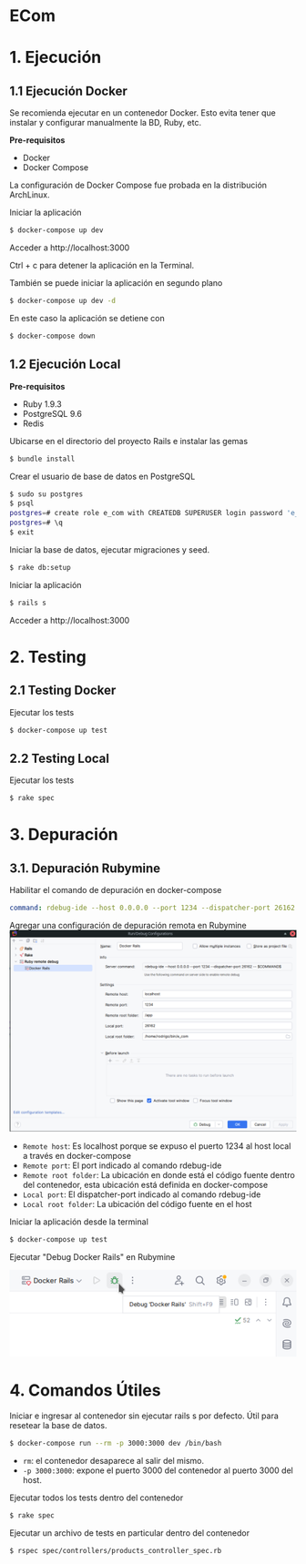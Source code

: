 # ECom
# 1. Ejecución
## 1.1 Ejecución Docker
Se recomienda ejecutar en un contenedor Docker. Esto evita tener que instalar y configurar manualmente la BD, Ruby, etc.

**Pre-requisitos**
- Docker
- Docker Compose

La configuración de Docker Compose fue probada en la distribución ArchLinux.

Iniciar la aplicación
````sh
$ docker-compose up dev
````
Acceder a http://localhost:3000

Ctrl + c para detener la aplicación en la Terminal.


También se puede iniciar la aplicación en segundo plano
````sh
$ docker-compose up dev -d
````

En este caso la aplicación se detiene con
````sh
$ docker-compose down
````

## 1.2 Ejecución Local
**Pre-requisitos**
- Ruby 1.9.3
- PostgreSQL 9.6
- Redis

Ubicarse en el directorio del proyecto Rails e instalar las gemas
````sh
$ bundle install
````
Crear el usuario de base de datos en PostgreSQL
````sh
$ sudo su postgres
$ psql
postgres=# create role e_com with CREATEDB SUPERUSER login password 'e_com';
postgres=# \q
$ exit
````

Iniciar la base de datos, ejecutar migraciones y seed.
````sh
$ rake db:setup
````

Iniciar la aplicación
````sh
$ rails s
````
Acceder a http://localhost:3000

# 2. Testing
## 2.1 Testing Docker
Ejecutar los tests
````sh
$ docker-compose up test
````

## 2.2 Testing Local
Ejecutar los tests
````sh
$ rake spec
````

# 3. Depuración
## 3.1. Depuración Rubymine
Habilitar el comando de depuración en docker-compose
````yml
command: rdebug-ide --host 0.0.0.0 --port 1234 --dispatcher-port 26162 -- script/rails s -b 0.0.0.0
````

Agregar una configuración de depuración remota en Rubymine
![img.png](doc/others/ruby_remote_debug.png)

- `Remote host`: Es localhost porque se expuso el puerto 1234 al host local a través en docker-compose
- `Remote port`: El port indicado al comando rdebug-ide
- `Remote root folder`: La ubicación en donde está el código fuente dentro del contenedor, esta ubicación está definida en docker-compose
- `Local port`: El dispatcher-port indicado al comando rdebug-ide
- `Local root folder`: La ubicación del código fuente en el host

Iniciar la aplicación desde la terminal
````sh
$ docker-compose up test
````

Ejecutar "Debug Docker Rails" en Rubymine

![img.png](doc/others/debug_docker_rails.png)

# 4. Comandos Útiles
Iniciar e ingresar al contenedor sin ejecutar rails s por defecto. Útil para resetear la base de datos.
````sh
$ docker-compose run --rm -p 3000:3000 dev /bin/bash
````
- `rm`: el contenedor desaparece al salir del mismo.
- `-p 3000:3000`: expone el puerto 3000 del contenedor al puerto 3000 del host.

Ejecutar todos los tests dentro del contenedor
````sh
$ rake spec
````

Ejecutar un archivo de tests en particular dentro del contenedor
````sh
$ rspec spec/controllers/products_controller_spec.rb
````
